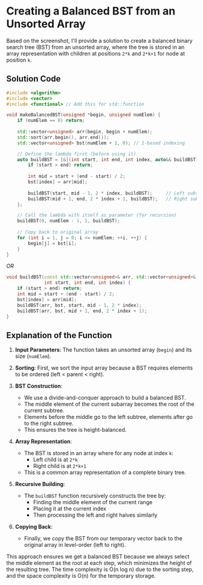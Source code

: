 # Creating a Balanced BST from an Unsorted Array

Based on the screenshot, I'll provide a solution to create a balanced binary search tree (BST) from an unsorted array, where the tree is stored in an array representation with children at positions `2*k` and `2*k+1` for node at position `k`.

## Solution Code

```cpp
#include <algorithm>
#include <vector>
#include <functional> // Add this for std::function

void makeBalancedBST(unsigned *begin, unsigned numElem) {
    if (numElem == 0) return;
    
    std::vector<unsigned> arr(begin, begin + numElem);
    std::sort(arr.begin(), arr.end());
    std::vector<unsigned> bst(numElem + 1, 0); // 1-based indexing

    // Define the lambda first (before using it)
    auto buildBST = [&](int start, int end, int index, auto&& buildBST) -> void {
        if (start > end) return;
        
        int mid = start + (end - start) / 2;
        bst[index] = arr[mid];
        
        buildBST(start, mid - 1, 2 * index, buildBST);     // Left subtree
        buildBST(mid + 1, end, 2 * index + 1, buildBST);   // Right subtree
    };

    // Call the lambda with itself as parameter (for recursion)
    buildBST(0, numElem - 1, 1, buildBST);
    
    // Copy back to original array
    for (int i = 1, j = 0; i <= numElem; ++i, ++j) {
        begin[j] = bst[i];
    }
}
```

*OR*

```cpp
void buildBST(const std::vector<unsigned>& arr, std::vector<unsigned>& bst, 
              int start, int end, int index) {
    if (start > end) return;
    int mid = start + (end - start) / 2;
    bst[index] = arr[mid];
    buildBST(arr, bst, start, mid - 1, 2 * index);
    buildBST(arr, bst, mid + 1, end, 2 * index + 1);
}
```

## Explanation of the Function

1. **Input Parameters**: The function takes an unsorted array (`begin`) and its size (`numElem`).

2. **Sorting**: First, we sort the input array because a BST requires elements to be ordered (left < parent < right).

3. **BST Construction**:
   - We use a divide-and-conquer approach to build a balanced BST.
   - The middle element of the current subarray becomes the root of the current subtree.
   - Elements before the middle go to the left subtree, elements after go to the right subtree.
   - This ensures the tree is height-balanced.

4. **Array Representation**:
   - The BST is stored in an array where for any node at index `k`:
     - Left child is at `2*k`
     - Right child is at `2*k+1`
   - This is a common array representation of a complete binary tree.

5. **Recursive Building**:
   - The `buildBST` function recursively constructs the tree by:
     - Finding the middle element of the current range
     - Placing it at the current index
     - Then processing the left and right halves similarly

6. **Copying Back**:
   - Finally, we copy the BST from our temporary vector back to the original array in level-order (left to right).

This approach ensures we get a balanced BST because we always select the middle element as the root at each step, which minimizes the height of the resulting tree. The time complexity is O(n log n) due to the sorting step, and the space complexity is O(n) for the temporary storage.

